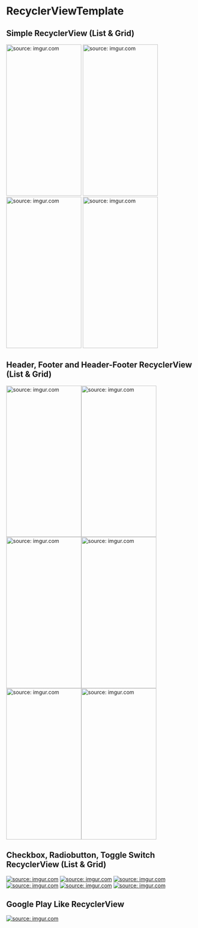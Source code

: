 # RecyclerViewTemplate



Simple RecyclerView (List & Grid)
---------------------------------

<a href="http://imgur.com/O82WCuh"><img src="http://i.imgur.com/O82WCuh.png" title="source: imgur.com" height="403" width="200" /></a> <a href="http://imgur.com/ODaJwUJ"><img src="http://i.imgur.com/ODaJwUJ.png" title="source: imgur.com" height="403" width="200" /></a> <a href="http://imgur.com/kuSP6oi"><img src="http://i.imgur.com/kuSP6oi.png" title="source: imgur.com" height="403" width="200" /></a> <a href="http://imgur.com/7skEIav"><img src="http://i.imgur.com/7skEIav.png" title="source: imgur.com" height="403" width="200"/></a>


Header, Footer and Header-Footer RecyclerView (List & Grid)
----------------------------------------------

<a href="http://imgur.com/N4xHlWU"><img src="http://imgur.com/N4xHlWU.png" title="source: imgur.com" height="403" width="200"/></a><a href="http://imgur.com/7dlO9ow"><img src="http://imgur.com/7dlO9ow.png" title="source: imgur.com" height="403" width="200"/></a><a href="http://imgur.com/2JQJRfF"><img src="http://imgur.com/2JQJRfF.png" title="source: imgur.com" height="403" width="200"/></a><a href="http://imgur.com/byRiepd"><img src="http://imgur.com/byRiepd.png" title="source: imgur.com" height="403" width="200"/></a><a href="http://imgur.com/uXc9Q2A"><img src="http://imgur.com/uXc9Q2A.png" title="source: imgur.com" height="403" width="200"/></a><a href="http://imgur.com/PAabrBs"><img src="http://imgur.com/PAabrBs.png" title="source: imgur.com" height="403" width="200"/></a>

Checkbox, Radiobutton, Toggle Switch RecyclerView (List & Grid)
---------------------------------------------------------------

<a href="http://imgur.com/Ss0mQBs"><img src="http://i.imgur.com/Ss0mQBs.png" title="source: imgur.com" /></a> <a href="http://imgur.com/DBMdyhx"><img src="http://i.imgur.com/DBMdyhx.png" title="source: imgur.com" /></a> <a href="http://imgur.com/3VUsHnN"><img src="http://i.imgur.com/3VUsHnN.png" title="source: imgur.com" /></a> <a href="http://imgur.com/17oai4e"><img src="http://i.imgur.com/17oai4e.png" title="source: imgur.com" /></a> <a href="http://imgur.com/kdYg2OF"><img src="http://i.imgur.com/kdYg2OF.png" title="source: imgur.com" /></a> <a href="http://imgur.com/vXbwUSR"><img src="http://i.imgur.com/vXbwUSR.png" title="source: imgur.com" /></a>


Google Play Like RecyclerView
-----------------------------

<a href="http://imgur.com/dayfl1q"><img src="http://i.imgur.com/dayfl1q.png" title="source: imgur.com" /></a>
